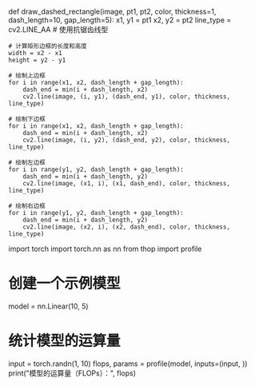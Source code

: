 def draw_dashed_rectangle(image, pt1, pt2, color, thickness=1, dash_length=10, gap_length=5):
    x1, y1 = pt1
    x2, y2 = pt2
    line_type = cv2.LINE_AA  # 使用抗锯齿线型

    # 计算矩形边框的长度和高度
    width = x2 - x1
    height = y2 - y1

    # 绘制上边框
    for i in range(x1, x2, dash_length + gap_length):
        dash_end = min(i + dash_length, x2)
        cv2.line(image, (i, y1), (dash_end, y1), color, thickness, line_type)

    # 绘制下边框
    for i in range(x1, x2, dash_length + gap_length):
        dash_end = min(i + dash_length, x2)
        cv2.line(image, (i, y2), (dash_end, y2), color, thickness, line_type)

    # 绘制左边框
    for i in range(y1, y2, dash_length + gap_length):
        dash_end = min(i + dash_length, y2)
        cv2.line(image, (x1, i), (x1, dash_end), color, thickness, line_type)

    # 绘制右边框
    for i in range(y1, y2, dash_length + gap_length):
        dash_end = min(i + dash_length, y2)
        cv2.line(image, (x2, i), (x2, dash_end), color, thickness, line_type)


import torch
import torch.nn as nn
from thop import profile

# 创建一个示例模型
model = nn.Linear(10, 5)

# 统计模型的运算量
input = torch.randn(1, 10)
flops, params = profile(model, inputs=(input, ))
print("模型的运算量（FLOPs）：", flops)
